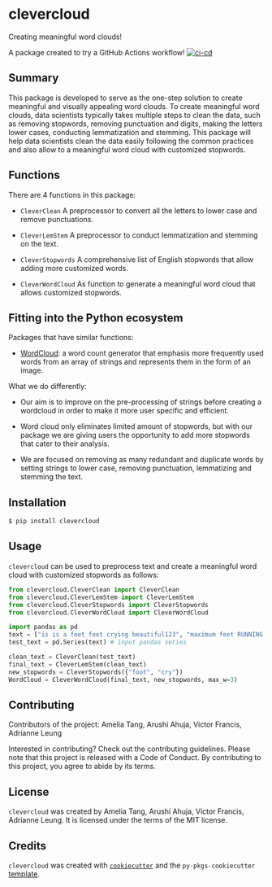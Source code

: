 # clevercloud

Creating meaningful word clouds! 

A package created to try a GitHub Actions workflow!
[![ci-cd](https://github.com/UBC-MDS/clevercloud/actions/workflows/ci-cd.yml/badge.svg)](https://github.com/UBC-MDS/clevercloud/actions/workflows/ci-cd.yml)

## Summary

This package is developed to serve as the one-step solution to create meaningful and visually appealing word clouds. To create meaningful word clouds, data scientists typically takes multiple steps to clean the data, such as removing stopwords, removing punctuation and digits, making the letters lower cases, conducting lemmatization and stemming. This package will help data scientists clean the data easily following the common practices and also allow to a meaningful word cloud with customized stopwords. 

## Functions

There are 4 functions in this package:

-   `CleverClean` A preprocessor to convert all the letters to lower case and remove punctuations.

-   `CleverLemStem` A preprocessor to conduct lemmatization and stemming on the text.

-   `CleverStopwords` A comprehensive list of English stopwords that allow adding more customized words.

-   `CleverWordCloud` As function to generate a meaningful word cloud that allows customized stopwords. 

## Fitting into the Python ecosystem

Packages that have similar functions:

- [WordCloud](https://github.com/amueller/word_cloud): a word count generator that emphasis more frequently used words from an array of strings and represents them in the form of an image. 

What we do differently: 

- Our aim is to improve on the pre-processing of strings before creating a wordcloud in order to make it more user specific and efficient.

- Word cloud only eliminates limited amount of stopwords, but with our package we are giving users the opportunity to add more stopwords that cater to their analysis.

- We are focused on removing as many redundant and duplicate words by setting strings to lower case, removing punctuation, lemmatizing and stemming the text. 


## Installation

``` bash
$ pip install clevercloud
```

## Usage

`clevercloud` can be used to preprocess text and create a meaningful word cloud with customized stopwords
as follows:

```python
from clevercloud.CleverClean import CleverClean
from clevercloud.CleverLemStem import CleverLemStem
from clevercloud.CleverStopwords import CleverStopwords
from clevercloud.CleverWordCloud import CleverWordCloud

import pandas as pd
text = ["is is a feet feet crying beautiful123", "maximum feet RUNNING!!", "BEAUTIFUL feet beautiful crying"]
test_text = pd.Series(text) # input pandas series

clean_text = CleverClean(test_text)
final_text = CleverLemStem(clean_text)
new_stopwords = CleverStopwords({"foot", "cry"})
WordCloud = CleverWordCloud(final_text, new_stopwords, max_w=3)

```

## Contributing

Contributors of the project: Amelia Tang, Arushi Ahuja, Victor Francis, Adrianne Leung

Interested in contributing? Check out the contributing guidelines. Please note that this project is released with a Code of Conduct. By contributing to this project, you agree to abide by its terms.

## License

`clevercloud` was created by Amelia Tang, Arushi Ahuja, Victor Francis, Adrianne Leung. It is licensed under the terms of the MIT license.

## Credits

`clevercloud` was created with [`cookiecutter`](https://cookiecutter.readthedocs.io/en/latest/) and the `py-pkgs-cookiecutter` [template](https://github.com/py-pkgs/py-pkgs-cookiecutter).
